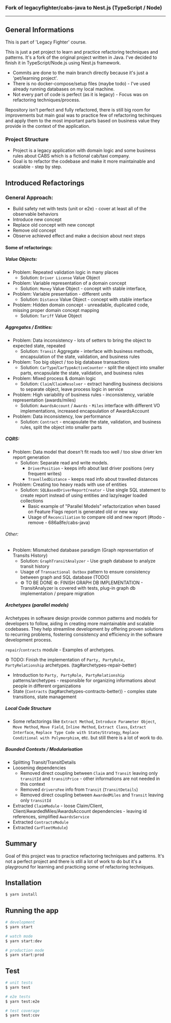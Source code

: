 ### Fork of legacyfighter/cabs-java to Nest.js (TypeScript / Node)

---

## General Informations

This is part of 'Legacy Fighter' course.

This is just a pet project to learn and practice refactoring techniques and patterns.
It's a fork of the original project written in Java. I've decided to finish it in TypeScript/Node.js using Nest.js framework.

- Commits are done to the main branch directly because it's just a 'pet/learning project'.
- There is no docker-compose/setup files (maybe todo) - I've used already running databases on my local machine.
- Not every part of code is perfect (as it is legacy) - Focus was on refactoring techniques/process.

Repository isn't perfect and fully refactored, there is still big room for improvements but main goal was to practice few of refactoring techinques and apply them to the most important parts based on business value they provide in the context of the application.

### Project Structure

- Project is a legacy application with domain logic and some business rules about CABS which is a fictional cab/taxi company.
- Goal is to refactor the codebase and make it more maintainable and scalable - step by step.

## Introduced Refactorings

### General Approach:

- Build safety net with tests (unit or e2e) - cover at least all of the observable behaviors
- Introduce new concept
- Replace old concept with new concept
- Remove old concept
- Observe achieved effect and make a decision about next steps

#### Some of refactorings:

##### Value Objects:

- Problem: Repeated validation logic in many places
  - Solution: `Driver License` Value Object
- Problem: Variable representation of a domain concept
  - Solution: `Money` Value Object - concept with stable interface,
- Problem: Variable presentation - different units
  - Solution: `Distance` Value Object - concept with stable interface
- Problem: Hidden domain concept - unreadable, duplicated code, missing proper domain concept mapping
  - Solution: `Tariff` Value Object

##### Aggregates / Entities:

- Problem: Data inconsistency - lots of setters to bring the object to expected state, repeated
  - Solution: `Transit` Aggregate - interface with business methods, encapsulation of the state, validation, and business rules
- Problem: Too big object / too big database transactions
  - Solution: `CarType`/`CarTypeActiveCounter` - split the object into smaller parts, encapsulate the state, validation, and business rules
- Problem: Mixed process & domain logic
  - Solution: `Claim`/`ClaimResolver` - extract handling business decisions to separate object, leave process logic in service
- Problem: High variability of business rules - inconsistency, variable representation (awards/miles)
  - Solution: `AwardsAccount` / `Awards` - `Miles` interface with different VO implementations, increased encapsulation of AwardsAccount
- Problem: Data inconsistency, low performance
  - Solution: `Contract` - encapsulate the state, validation, and business rules, split the object into smaller parts

##### CQRS:

- Problem: Data model that doesn't fit reads too well / too slow driver km report generation
  - Solution: Separate read and write models.
    - `DriverPosition` - keeps info about last driver positions (very frequent writes)
    - `TravelledDistance` - keeps read info about travelled distances
- Problem: Creating too heavy reads with use of entities
  - Solution: `SQLBasedDriverReportCreator` - Use single SQL statement to create report instead of using entities and lazy/eager loaded collections
    - Basic example of "Parallel Models" refactorization when based on Feature Flags report is generated old or new way
    - Usage of `Reconciliation` to compare old and new report (#todo - remove - 686a8fe/cabs-java)

###### Other:

- Problem: Mismatched database paradigm (Graph representation of Transits History)
  - Solution: `GraphTransitAnalyzer` - Use graph database to analyze transit history
  - Usage of `Transactional Outbox` pattern to ensure consistency between graph and SQL database (TODO)
  - ⚙️ TO BE DONE ⚙️: FINISH GRAPH DB IMPLEMENTATION - TransitAnalyzer is covered with tests, plug-in graph db implementation / prepare migration

##### Archetypes (parallel models)

Archetypes in software design provide common patterns and models for developers to follow, aiding in creating more maintainable and scalable codebases. They help streamline development by offering proven solutions to recurring problems, fostering consistency and efficiency in the software development process.

`repair`/`contracts` module - Examples of archetypes.

⚙️ TODO: Finish the implementation of `Party, PartyRole, PartyRelationship` archetypes. (tag#archetypes-repair-better)

- Introduction to `Party, PartyRole, PartyRelationship` patterns/archetypes - responsible for organizing informations about people in different organizations
- State (`Contracts` (tag#archetypes-contracts-better)) - complex state transitions, state management

##### Local Code Structure

- Some refactorings like `Extract Method`, `Introduce Parameter Object`, `Move Method`, `Move Field`, `Inline Method`, `Extract Class`, `Extract Interface`, `Replace Type Code with State/Strategy`, `Replace Conditional with Polymorphism`, etc. but still there is a lot of work to do.

##### Bounded Contexts / Modularisation

- Splitting Transit/TransitDetails
- Loosening dependencies
  - Removed direct coupling between `Claim` and `Transit` leaving only `transitId` and `transitPrice` - other informations are not needed in this context
  - Removed `driversFee` info from `Transit` (`TransitDetails`)
  - Removed direct coupling between `AwardedMiles` and `Transit` leaving only `transitId`
- Extracted `ClaimModule` - loose Claim/Client, Client/AwardedMiles/AwardsAccount dependencies - leaving id references, simplified `AwardsService`
- Extracted `ContractsModule`
- Extracted `CarFleetModule`)

## Summary

Goal of this project was to practice refactoring techniques and patterns. It's not a perfect project and there is still a lot of work to do but it's a playground for learning and practicing some of refactoring techniques.

## Installation

```bash
$ yarn install
```

## Running the app

```bash
# development
$ yarn start

# watch mode
$ yarn start:dev

# production mode
$ yarn start:prod
```

## Test

```bash
# unit tests
$ yarn test

# e2e tests
$ yarn test:e2e

# test coverage
$ yarn test:cov
```
